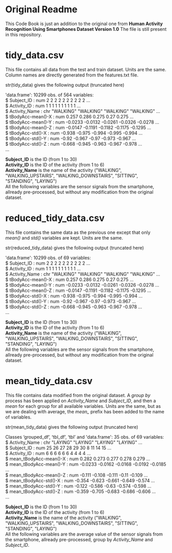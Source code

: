 <!--- CodeBook - "Getting & Cleaning Data / Week 4 / Assignment" -->


# Original Readme
This Code Book is just an addition to the original one from
 **Human Activity Recognition Using Smartphones Dataset Version 1.0**
The file is still present in this repository.

# tidy_data.csv
This file contains all data from  the test and train dataset. Units are the same.
Column names are directly generated from  the features.txt file.

str(tidy_data) gives the following output (truncated here)

'data.frame':	10299 obs. of  564 variables: <br>
 $ Subject_ID                          : num  2 2 2 2 2 2 2 2 2 2 ...<br>
 $ Activity_ID                         : num  1 1 1 1 1 1 1 1 1 1 ...<br>
 $ Activity_Name                       : chr  "WALKING" "WALKING" "WALKING" "WALKING" ...<br>
 $ tBodyAcc-mean()-X                   : num  0.257 0.286 0.275 0.27 0.275 ...<br>
 $ tBodyAcc-mean()-Y                   : num  -0.0233 -0.0132 -0.0261 -0.0326 -0.0278 ...<br>
 $ tBodyAcc-mean()-Z                   : num  -0.0147 -0.1191 -0.1182 -0.1175 -0.1295 ...<br>
 $ tBodyAcc-std()-X                    : num  -0.938 -0.975 -0.994 -0.995 -0.994 ...<br>
 $ tBodyAcc-std()-Y                    : num  -0.92 -0.967 -0.97 -0.973 -0.967 ...<br>
 $ tBodyAcc-std()-Z                    : num  -0.668 -0.945 -0.963 -0.967 -0.978 ...<br>
...<br>


 **Subject_ID** is the ID (from  1 to 30)<br>
 **Activity_ID** is the ID of the activity (from 1 to 6)<br>
 **Activity_Name** is the name of the activity ("WALKING", "WALKING_UPSTAIRS", "WALKING_DOWNSTAIRS", "SITTING", "STANDING", "LAYING")<br>
 All the following variables are the sensor signals from the smartphone, allready pre-processed, but without any modification from the original dataset.

# reduced_tidy_data.csv
This file contains the same data as the previous one except that only *mean()* and *std()* variables are kept.
Units are the same.

str(reduced_tidy_data) gives the following output (truncated here)

'data.frame':	10299 obs. of  69 variables:<br>
 $ Subject_ID                 : num  2 2 2 2 2 2 2 2 2 2 ...<br>
 $ Activity_ID                : num  1 1 1 1 1 1 1 1 1 1 ...<br>
 $ Activity_Name              : chr  "WALKING" "WALKING" "WALKING" "WALKING" ...<br>
 $ tBodyAcc-mean()-X          : num  0.257 0.286 0.275 0.27 0.275 ...<br>
 $ tBodyAcc-mean()-Y          : num  -0.0233 -0.0132 -0.0261 -0.0326 -0.0278 ...<br>
 $ tBodyAcc-mean()-Z          : num  -0.0147 -0.1191 -0.1182 -0.1175 -0.1295 ...<br>
 $ tBodyAcc-std()-X           : num  -0.938 -0.975 -0.994 -0.995 -0.994 ...<br>
 $ tBodyAcc-std()-Y           : num  -0.92 -0.967 -0.97 -0.973 -0.967 ...<br>
 $ tBodyAcc-std()-Z           : num  -0.668 -0.945 -0.963 -0.967 -0.978 ...<br>
...<br>

**Subject_ID** is the ID (from  1 to 30)<br>
**Activity_ID** is the ID of the activity (from 1 to 6)<br>
**Activity_Name** is the name of the activity ("WALKING", "WALKING_UPSTAIRS", "WALKING_DOWNSTAIRS", "SITTING", "STANDING", "LAYING")<br>
All the following variables are the sensor signals from the smartphone, allready pre-processed, but without any modification from the original dataset.<br>

# mean_tidy_data.csv
This file contains data modified from the original dataset.
A *group by* process has been applied on *Activity_Name* and *Subject_ID*, and then a *mean* for each group for all available variables.
Units are the same, but as we are dealing with average, the *mean_* prefix has been added to the name of variables.

str(mean_tidy_data) gives the following output (truncated here)<br>

Classes ‘grouped_df’, ‘tbl_df’, ‘tbl’ and 'data.frame':	35 obs. of  69 variables:<br>
 $ Activity_Name                   : chr  "LAYING" "LAYING" "LAYING" "LAYING" ...<br>
 $ Subject_ID                      : num  25 26 27 28 29 30 8 11 14 15 ...<br>
 $ Activity_ID                     : num  6 6 6 6 6 6 4 4 4 4 ...<br>
 $ mean_tBodyAcc-mean()-X          : num  0.282 0.273 0.277 0.278 0.279 ...<br>
 $ mean_tBodyAcc-mean()-Y          : num  -0.0233 -0.0162 -0.0168 -0.0192 -0.0185 ...<br>
 $ mean_tBodyAcc-mean()-Z          : num  -0.111 -0.108 -0.111 -0.11 -0.109 ...<br>
 $ mean_tBodyAcc-std()-X           : num  -0.354 -0.623 -0.661 -0.649 -0.574 ...<br>
 $ mean_tBodyAcc-std()-Y           : num  -0.122 -0.586 -0.63 -0.574 -0.598 ...<br>
 $ mean_tBodyAcc-std()-Z           : num  -0.359 -0.705 -0.683 -0.686 -0.606 ...<br>
...<br>

**Subject_ID** is the ID (from  1 to 30)<br>
**Activity_ID** is the ID of the activity (from 1 to 6)<br>
**Activity_Name** is the name of the activity ("WALKING", "WALKING_UPSTAIRS", "WALKING_DOWNSTAIRS", "SITTING", "STANDING", "LAYING")<br>
All the following variables are the average value of the sensor signals from the smartphone, allready pre-processed, group by *Activity_Name* and *Subject_ID*.<br>
